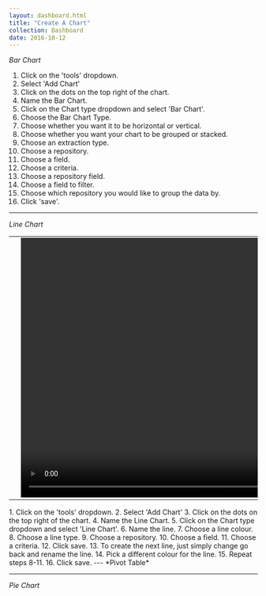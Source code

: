 ```yaml
---
layout: dashboard.html
title: "Create A Chart"
collection: Dashboard
date: 2016-10-12
---
```

*Bar Chart*


1. Click on the 'tools' dropdown.
2. Select 'Add Chart'
3. Click on the dots on the top right of the chart.
4. Name the Bar Chart.
5. Click on the Chart type dropdown and select 'Bar Chart'.
6. Choose the Bar Chart Type.
7. Choose whether you want it to be horizontal or vertical.
8. Choose whether you want your chart to be grouped or stacked.
9. Choose an extraction type.
10. Choose a repository.
11. Choose a field.
12. Choose a criteria.
13. Choose a repository field.
14. Choose a field to filter.
15. Choose which repository you would like to group the data by.
16. Click 'save'.

---
*Line Chart*

<table>
<tr>
<td width="50px"></td>
<td width="700px">
<video width="700" height="525" controls>
	<source src="/assets/video/How_to_create_a_line_chart.mp4" type="video/mp4">
	Your browser does not support the video tag.
</video>
</td>
<td width="50px"></td>
</tr>
</table>
1. Click on the 'tools' dropdown.
2. Select 'Add Chart'
3. Click on the dots on the top right of the chart.
4. Name the Line Chart.
5. Click on the Chart type dropdown and select 'Line Chart'.
6. Name the line.
7. Choose a line colour.
8. Choose a line type.
9. Choose a repository.
10. Choose a field.
11. Choose a criteria.
12. Click save.
13. To create the next line, just simply change go back and rename the line.
14. Pick a different colour for the line.
15. Repeat steps 8-11.
16. Click save.
---
*Pivot Table*

---
*Pie Chart*
